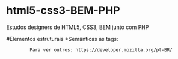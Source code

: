 # html5-css3-BEM-PHP
Estudos designers de HTML5, CSS3, BEM junto com PHP

#Elementos estruturais
*Semânticas às tags:
	<header>
	<article>
	<aside>
	<footer>
	<nav>
	<section>
	<main>

	Para ver outros: https://developer.mozilla.org/pt-BR/
	


	
